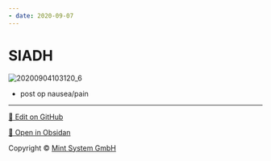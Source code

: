 ```yaml
---
- date: 2020-09-07
---
```


# SIADH

<!-- triggers for SIADH -->

![20200904103120_6](https://photos.thisispiggy.com/file/wikiFiles/20200904103120_6.png)

- post op nausea/pain


<hr>

[📝 Edit on GitHub](https://github.com/Mint-System/Knowledge/blob/master/SIADH.md)

[📂 Open in Obsidan](obsidian://open?vault=Knowledge%20Mint%20System&file=SIADH.md ':target=_self')

<footer>Copyright © <a href="https://www.mint-system.ch/">Mint System GmbH</a></footer>